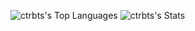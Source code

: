 <!--
![ctrbts's Streak](https://github-readme-streak-stats.herokuapp.com/?user=ctrbts&theme=transparent&hide_border=true)
-->
![ctrbts's Top Languages](https://github-readme-stats.vercel.app/api/top-langs/?username=ctrbts&theme=transparent&show_icons=true&hide_border=true&layout=compact)
![ctrbts's Stats](https://github-readme-stats.vercel.app/api?username=ctrbts&theme=transparent&show_icons=true&hide_border=true&count_private=true)
